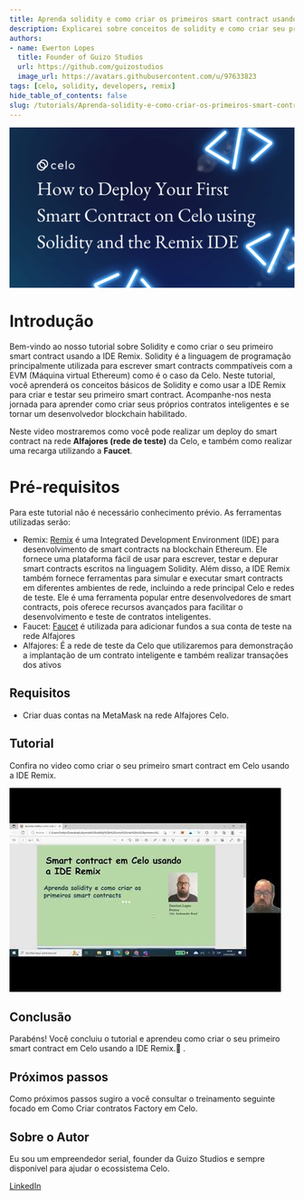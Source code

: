 ```yaml
---
title: Aprenda solidity e como criar os primeiros smart contract usando a IDE Remix
description: Explicarei sobre conceitos de solidity e como criar seu primeiro smart contract
authors:
- name: Ewerton Lopes
  title: Founder of Guizo Studios
  url: https://github.com/guizostudios
  image_url: https://avatars.githubusercontent.com/u/97633823
tags: [celo, solidity, developers, remix]
hide_table_of_contents: false
slug: /tutorials/Aprenda-solidity-e-como-criar-os-primeiros-smart-contract-usando-a-IDE-Remix
---
```





![header](../../src/data-tutorials/showcase/intermediate/Aprenda-solidity-e-como-criar-os-primeiros-smart-contract-usando-a-IDE-Remix.png)

# Introdução

Bem-vindo ao nosso tutorial sobre Solidity e como criar o seu primeiro smart contract usando a IDE Remix. Solidity é a linguagem de programação principalmente utilizada para escrever smart contracts commpatíveis com a EVM (Máquina virtual Ethereum) como é o caso da Celo. Neste tutorial, você aprenderá os conceitos básicos de Solidity e como usar a IDE Remix para criar e testar seu primeiro smart contract. Acompanhe-nos nesta jornada para aprender como criar seus próprios contratos inteligentes e se tornar um desenvolvedor blockchain habilitado.

Neste video mostraremos como você pode realizar um deploy do smart contract na rede **Alfajores (rede de teste)** da Celo, e também como realizar uma recarga utilizando a **Faucet**.

# Pré-requisitos

Para este tutorial não é necessário conhecimento prévio. As ferramentas utilizadas serão:

- Remix: [Remix](https://remix.ethereum.org/) é uma Integrated Development Environment (IDE) para desenvolvimento de smart contracts na blockchain Ethereum. Ele fornece uma plataforma fácil de usar para escrever, testar e depurar smart contracts escritos na linguagem Solidity. Além disso, a IDE Remix também fornece ferramentas para simular e executar smart contracts em diferentes ambientes de rede, incluindo a rede principal Celo e redes de teste. Ele é uma ferramenta popular entre desenvolvedores de smart contracts, pois oferece recursos avançados para facilitar o desenvolvimento e teste de contratos inteligentes.
- Faucet: [Faucet](https://celo.org/developers/faucet) é utilizada para adicionar fundos a sua conta de teste na rede Alfajores
- Alfajores: É a rede de teste da Celo que utilizaremos para demonstração a implantação de um contrato inteligente e também realizar transações dos ativos

## Requisitos

- Criar duas contas na MetaMask na rede Alfajores Celo.


## Tutorial

Confira no video como criar o seu primeiro smart contract em Celo usando a IDE Remix.

[![Como criar o seu primeiro smart contract em Celo usando a IDE Remix.](../../src/data-tutorials/showcase/intermediate/primeiro-smart-contract.jpg)](https://youtu.be/JU8V7lQykj0)



## Conclusão

Parabéns! Você concluiu o tutorial e aprendeu como criar o seu primeiro smart contract em Celo usando a IDE Remix.🎉 .

## Próximos passos

Como próximos passos sugiro a você consultar o treinamento seguinte focado em Como Criar contratos Factory em Celo.

## Sobre o Autor

Eu sou um empreendedor serial, founder da Guizo Studios e sempre disponível para ajudar o ecossistema Celo.

[LinkedIn](https://www.linkedin.com/in/ewertonlopes/)
